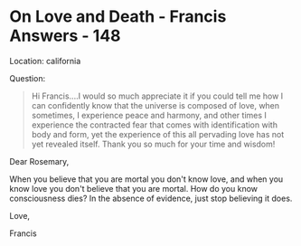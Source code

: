# On Love and Death - Francis Answers - 148

Location: california

Question:

>Hi Francis....I would so much appreciate it if you could tell me how I can confidently know that the universe is composed of love, when sometimes, I experience peace and harmony, and other times I experience the contracted fear that comes with identification with body and form, yet the experience of this all pervading love has not yet revealed itself. Thank you so much for your time and wisdom!

Dear Rosemary,

When you believe that you are mortal you don't know love, and when you know love you don't believe that you are mortal. How do you know consciousness dies? In the absence of evidence, just stop believing it does.

Love,

Francis


